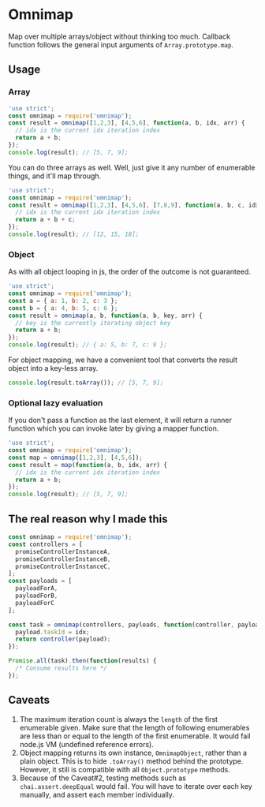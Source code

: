 Omnimap
=======

Map over multiple arrays/object without thinking too much. Callback function follows the general input arguments of `Array.prototype.map`.

## Usage
### Array
````javascript
'use strict';
const omnimap = require('omnimap');
const result = omnimap([1,2,3], [4,5,6], function(a, b, idx, arr) {
  // idx is the current idx iteration index
  return a + b;
});
console.log(result); // [5, 7, 9];
````

You can do three arrays as well. Well, just give it any number of enumerable things, and it'll map through.
````javascript
'use strict';
const omnimap = require('omnimap');
const result = omnimap([1,2,3], [4,5,6], [7,8,9], function(a, b, c, idx, arr) {
  // idx is the current idx iteration index
  return a + b + c;
});
console.log(result); // [12, 15, 18];
````

### Object
As with all object looping in js, the order of the outcome is not guaranteed.
````javascript
'use strict';
const omnimap = require('omnimap');
const a = { a: 1, b: 2, c: 3 };
const b = { a: 4, b: 5, c: 6 };
const result = omnimap(a, b, function(a, b, key, arr) {
  // key is the currently iterating object key
  return a + b;
});
console.log(result); // { a: 5, b: 7, c: 9 };
````

For object mapping, we have a convenient tool that converts the result object into a key-less array.
````javascript
console.log(result.toArray()); // [5, 7, 9];
````

### Optional lazy evaluation
If you don't pass a function as the last element, it will return a runner function which you can invoke later by giving a mapper function.

````javascript
'use strict';
const omnimap = require('omnimap');
const map = omnimap([1,2,3], [4,5,6]);
const result = map(function(a, b, idx, arr) {
  // idx is the current idx iteration index
  return a + b;
});
console.log(result); // [5, 7, 9];
````

## The real reason why I made this
````javascript
const omnimap = require('omnimap');
const controllers = [
  promiseControllerInstanceA,
  promiseControllerInstanceB,
  promiseControllerInstanceC,
];
const payloads = [
  payloadForA,
  payloadForB,
  payloadForC
];

const task = omnimap(controllers, payloads, function(controller, payload, idx) {
  payload.taskId = idx;
  return controller(payload);
});

Promise.all(task).then(function(results) {
  /* Consume results here */
});
````

## Caveats
1. The maximum iteration count is always the `length` of the first enumerable given. Make sure that the length of following enumerables are less than or equal to the length of the first enumerable. It would fail node.js VM (undefined reference errors).
2. Object mapping returns its own instance, `OmnimapObject`, rather than a plain object. This is to hide `.toArray()` method behind the prototype. However, it still is compatible with all `Object.prototype` methods.
3. Because of the Caveat#2, testing methods such as `chai.assert.deepEqual` would fail. You will have to iterate over each key manually, and assert each member individually.
